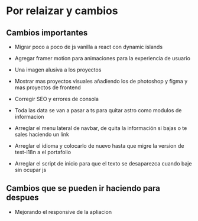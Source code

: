 # Por relaizar y cambios

## Cambios importantes

- Migrar poco a poco de js vanilla a react con dynamic islands

- Agregar framer motion para animaciones para la experiencia de usuario

- Una imagen alusiva a los proyectos

- Mostrar mas proyectos visuales añadiendo los de photoshop y figma y mas proyectos de frontend

- Corregir SEO y errores de consola

- Toda las data se van a pasar a ts para quitar astro como modulos de informacion

- Arreglar el menu lateral de navbar, de quita la información si bajas o te sales haciendo un link

- Arreglar el idioma y colocarlo de nuevo hasta que migre la version de test-i18n a el portafolio

- Arreglar el script de inicio para que el texto se desaparezca cuando baje sin ocupar js

## Cambios que se pueden ir haciendo para despues

- Mejorando el responsive de la apliacion
